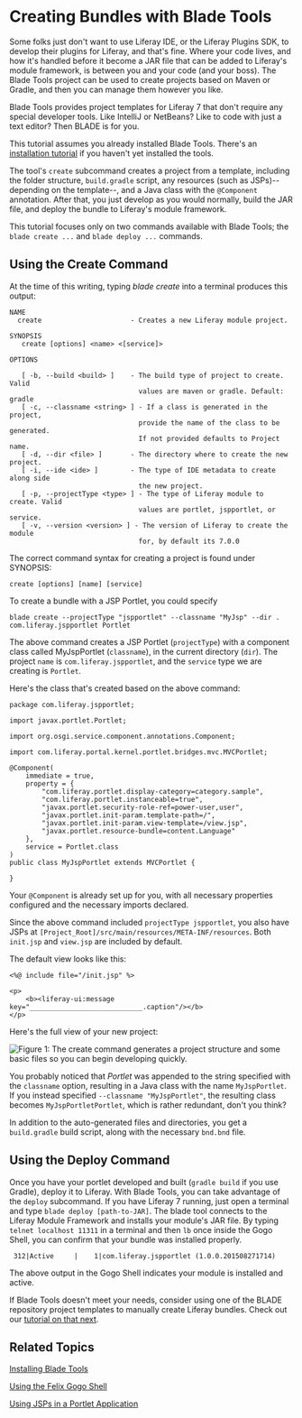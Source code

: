 # Creating Bundles with Blade Tools [](id=creating-bundles-with-blade-tools)

Some folks just don't want to use Liferay IDE, or the Liferay Plugins SDK, to
develop their plugins for Liferay, and that's fine. Where your code lives, and
how it's handled before it become a JAR file that can be added to Liferay's
module framework, is between you and your code (and your boss). The Blade Tools
project can be used to create projects based on Maven or Gradle, and then you
can manage them however you like. 

Blade Tools provides project templates for Liferay 7 that don't require any
special developer tools. Like IntelliJ or NetBeans? Like to code with just a
text editor? Then BLADE is for you. 

This tutorial assumes you already installed Blade Tools. There's an
[installation tutorial](/develop/tutorials/-/knowledge_base/7-0/installing-blade-tools) 
if you haven't yet installed the tools.

The tool's `create` subcommand creates a project from a template, including
the folder structure, `build.gradle` script, any resources (such as
JSPs)--depending on the template--, and a Java class with the `@Component`
annotation. After that, you just develop as you would normally, build the JAR
file, and deploy the bundle to Liferay's module framework.

This tutorial focuses only on two commands available with Blade Tools; the
`blade create ...`  and `blade deploy ...` commands.

## Using the Create Command [](id=using-the-create-command)

At the time of this writing, typing *blade create* into a terminal produces this output:

    NAME
      create                      - Creates a new Liferay module project.

    SYNOPSIS
       create [options] <name> <[service]>

    OPTIONS

       [ -b, --build <build> ]    - The build type of project to create. Valid
                                    values are maven or gradle. Default: gradle
       [ -c, --classname <string> ] - If a class is generated in the project,
                                    provide the name of the class to be generated.
                                    If not provided defaults to Project name.
       [ -d, --dir <file> ]       - The directory where to create the new project.
       [ -i, --ide <ide> ]        - The type of IDE metadata to create along side
                                    the new project.
       [ -p, --projectType <type> ] - The type of Liferay module to create. Valid
                                    values are portlet, jspportlet, or service.
       [ -v, --version <version> ] - The version of Liferay to create the module
                                    for, by default its 7.0.0

The correct command syntax for creating a project is found under SYNOPSIS:

    create [options] [name] [service]

To create a bundle with a JSP Portlet, you could specify

    blade create --projectType "jspportlet" --classname "MyJsp" --dir . com.liferay.jspportlet Portlet

The above command creates a JSP Portlet (`projectType`) with a component class
called MyJspPortlet (`classname`), in the current directory (`dir`). The project
`name` is `com.liferay.jspportlet`, and the `service` type we are creating is
`Portlet`.

Here's the class that's created based on the above command:

    package com.liferay.jspportlet;

    import javax.portlet.Portlet;

    import org.osgi.service.component.annotations.Component;

    import com.liferay.portal.kernel.portlet.bridges.mvc.MVCPortlet;

    @Component(
        immediate = true,
        property = {
            "com.liferay.portlet.display-category=category.sample",
            "com.liferay.portlet.instanceable=true",
            "javax.portlet.security-role-ref=power-user,user",
            "javax.portlet.init-param.template-path=/",
            "javax.portlet.init-param.view-template=/view.jsp",
            "javax.portlet.resource-bundle=content.Language"
        },
        service = Portlet.class
    )
    public class MyJspPortlet extends MVCPortlet {

    }

Your `@Component` is already set up for you, with all necessary properties
configured and the necessary imports declared.

Since the above command included `projectType jspportlet`, you also have JSPs at
`[Project_Root]/src/main/resources/META-INF/resources`. Both `init.jsp` and
`view.jsp` are included by default.

The default view looks like this:

    <%@ include file="/init.jsp" %>

    <p>
        <b><liferay-ui:message key="____________________________.caption"/></b>
    </p>

Here's the full view of your new project: 

![Figure 1: The `create` command generates a project structure and some basic files so you can begin developing quickly.](../../images/blade-jspportlet-structure.png)

You probably noticed that *Portlet* was appended to the string specified with
the `classname` option, resulting in a Java class with the name `MyJspPortlet`.
If you instead specified `--classname "MyJspPortlet"`, the resulting class
becomes `MyJspPortletPortlet`, which is rather redundant, don't you think?

In addition to the auto-generated files and directories, you get a `build.gradle`
build script, along with the necessary `bnd.bnd` file.

## Using the Deploy Command [](id=using-the-deploy-command)

Once you have your portlet developed and built (`gradle build` if you use
Gradle), deploy it to Liferay. With Blade Tools, you can take advantage of the
`deploy` subcommand. If you have Liferay 7 running, just open a terminal and
type `blade deploy [path-to-JAR]`. The blade tool connects to the Liferay
Module Framework and installs your module's JAR file. By typing `telnet
localhost 11311` in a terminal and then `lb` once inside the Gogo Shell, you
can confirm that your bundle was installed properly.

     312|Active     |    1|com.liferay.jspportlet (1.0.0.201508271714)

The above output in the Gogo Shell indicates your module is installed and
active.

If Blade Tools doesn't meet your needs, consider using one of the BLADE
repository project templates to manually create Liferay bundles. Check out our
[tutorial on that next](/develop/tutorials/-/knowledge_base/7-0/blade-manual-bundle-creation).

## Related Topics [](id=related-topics)

[Installing Blade Tools](/develop/tutorials/-/knowledge_base/7-0/installing-blade-tools)

[Using the Felix Gogo Shell](/develop/tutorials/-/knowledge_base/7-0/understanding-liferays-module-framework#using-the-felix-gogo-shell)

[Using JSPs in a Portlet Application](/develop/tutorials/-/knowledge_base/7-0/using-jsps-in-a-portlet-application)
